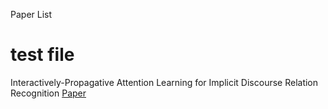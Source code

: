 Paper List
# test file

Interactively-Propagative Attention Learning for Implicit Discourse Relation Recognition [Paper](https://www.aclweb.org/anthology/2020.coling-main.282)

